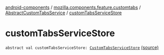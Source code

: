 [android-components](../../index.md) / [mozilla.components.feature.customtabs](../index.md) / [AbstractCustomTabsService](index.md) / [customTabsServiceStore](./custom-tabs-service-store.md)

# customTabsServiceStore

`abstract val customTabsServiceStore: `[`CustomTabsServiceStore`](../../mozilla.components.feature.customtabs.store/-custom-tabs-service-store/index.md) [(source)](https://github.com/mozilla-mobile/android-components/blob/master/components/feature/customtabs/src/main/java/mozilla/components/feature/customtabs/AbstractCustomTabsService.kt#L40)